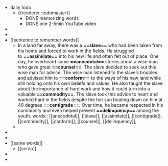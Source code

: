 - daily todo
	- {{renderer :todomaster}}
		- DONE memorizing words
		- DONE one 2-5min YouTube video
-
-
- [[sentence to remember words]]
	- In a land far away, there was a **==slave==** who had been taken from his home and forced to work in the fields. He struggled to **==assimilate==** into his new life and often felt out of place. One day, he overheard some **==anecdotal==** stories about a wise man who gave great **==counsel==**. The slave decided to seek out this wise man for advice. The wise man listened to the slave’s troubles and advised him to **==conform==** to the ways of his new land while still holding onto his own beliefs and values. He also taught the slave about the importance of hard work and how it could turn into a valuable **==commodity==**. The slave took this advice to heart and worked hard in the fields despite the hot sun beating down on him at 40 degrees **==centigrade==**. Over time, he became respected in his community and even helped prevent **==delinquency==** among the youth.
	  words:: [[anecodotal]], [[slave]], [[assimilate]], [[centigrade]], [[commodity]], [[conform]], [[counsel]], [[delinquency]],
	-
-
-
- [[same words]]
	- [[scrap]]
-
-